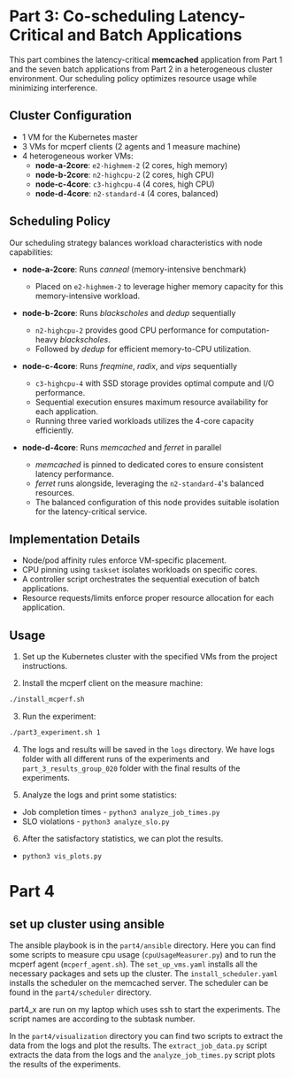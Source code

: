# Part 3: Co-scheduling Latency-Critical and Batch Applications

This part combines the latency-critical **memcached** application from Part 1 and the seven batch applications from Part 2 in a heterogeneous cluster environment. Our scheduling policy optimizes resource usage while minimizing interference.

## Cluster Configuration

- 1 VM for the Kubernetes master
- 3 VMs for mcperf clients (2 agents and 1 measure machine)
- 4 heterogeneous worker VMs:
  - **node-a-2core**: `e2-highmem-2` (2 cores, high memory)
  - **node-b-2core**: `n2-highcpu-2` (2 cores, high CPU)
  - **node-c-4core**: `c3-highcpu-4` (4 cores, high CPU)
  - **node-d-4core**: `n2-standard-4` (4 cores, balanced)

## Scheduling Policy

Our scheduling strategy balances workload characteristics with node capabilities:

- **node-a-2core**: Runs _canneal_ (memory-intensive benchmark)

  - Placed on `e2-highmem-2` to leverage higher memory capacity for this memory-intensive workload.

- **node-b-2core**: Runs _blackscholes_ and _dedup_ sequentially

  - `n2-highcpu-2` provides good CPU performance for computation-heavy _blackscholes_.
  - Followed by _dedup_ for efficient memory-to-CPU utilization.

- **node-c-4core**: Runs _freqmine_, _radix_, and _vips_ sequentially

  - `c3-highcpu-4` with SSD storage provides optimal compute and I/O performance.
  - Sequential execution ensures maximum resource availability for each application.
  - Running three varied workloads utilizes the 4-core capacity efficiently.

- **node-d-4core**: Runs _memcached_ and _ferret_ in parallel
  - _memcached_ is pinned to dedicated cores to ensure consistent latency performance.
  - _ferret_ runs alongside, leveraging the `n2-standard-4`'s balanced resources.
  - The balanced configuration of this node provides suitable isolation for the latency-critical service.

## Implementation Details

- Node/pod affinity rules enforce VM-specific placement.
- CPU pinning using `taskset` isolates workloads on specific cores.
- A controller script orchestrates the sequential execution of batch applications.
- Resource requests/limits enforce proper resource allocation for each application.

## Usage

1. Set up the Kubernetes cluster with the specified VMs from the project instructions.

2. Install the mcperf client on the measure machine:

```bash
./install_mcperf.sh
```

3. Run the experiment:

```bash
./part3_experiment.sh 1
```

4. The logs and results will be saved in the `logs` directory. We have logs folder with all different runs of the experiments and `part_3_results_group_020` folder with the final results of the experiments.

5. Analyze the logs and print some statistics:

- Job completion times - `python3 analyze_job_times.py`
- SLO violations - `python3 analyze_slo.py`

6. After the satisfactory statistics, we can plot the results.

- `python3 vis_plots.py`

# Part 4

## set up cluster using ansible

The ansible playbook is in the `part4/ansible` directory.
Here you can find some scripts to measure cpu usage (`cpuUsageMeasurer.py`) and to run the mcperf agent (`mcperf_agent.sh`).
The `set_up_vms.yaml` installs all the necessary packages and sets up the cluster.
The `install_scheduler.yaml` installs the scheduler on the memcached server.
The scheduler can be found in the `part4/scheduler` directory.

part4_x are run on my laptop which uses ssh to start the experiments. The script names are according to the subtask number.

In the `part4/visualization` directory you can find two scripts to extract the data from the logs and plot the results.
The `extract_job_data.py` script extracts the data from the logs and the `analyze_job_times.py` script plots the results of the experiments.